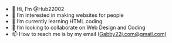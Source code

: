 - 👋 Hi, I’m @Hub22002
- 👀 I’m interested in making websites for people 
- 🌱 I’m currently learning HTML coding
- 💞️ I’m looking to collaborate on Web Design and Coding
- 📫 How to reach me is by my email (Gabby22j.com@gmail.com)

<!---
Hub22002/Hub22002 is a ✨ special ✨ repository because its `README.md` (this file) appears on your GitHub profile.
You can click the Preview link to take a look at your changes.
--->
